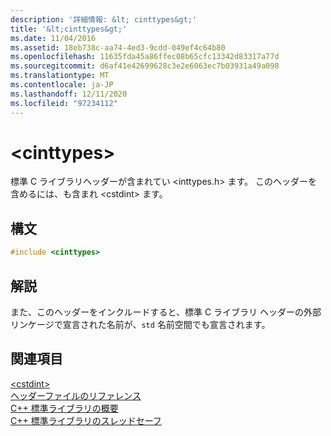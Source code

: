 ```yaml
---
description: '詳細情報: &lt; cinttypes&gt;'
title: '&lt;cinttypes&gt;'
ms.date: 11/04/2016
ms.assetid: 18eb738c-aa74-4ed3-9cdd-049ef4c64b80
ms.openlocfilehash: 11635fda45a86ffec08b65cfc13342d83317a77d
ms.sourcegitcommit: d6af41e42699628c3e2e6063ec7b03931a49a098
ms.translationtype: MT
ms.contentlocale: ja-JP
ms.lasthandoff: 12/11/2020
ms.locfileid: "97234112"
---
```

# <a name="ltcinttypesgt"></a>&lt;cinttypes&gt;

標準 C ライブラリヘッダーが含まれてい \<inttypes.h> ます。 このヘッダーを含めるには、も含まれ \<cstdint> ます。

## <a name="syntax"></a>構文

```cpp
#include <cinttypes>
```

## <a name="remarks"></a>解説

また、このヘッダーをインクルードすると、標準 C ライブラリ ヘッダーの外部リンケージで宣言された名前が、`std` 名前空間でも宣言されます。

## <a name="see-also"></a>関連項目

[\<cstdint>](../standard-library/cstdint.md)\
[ヘッダーファイルのリファレンス](../standard-library/cpp-standard-library-header-files.md)\
[C++ 標準ライブラリの概要](../standard-library/cpp-standard-library-overview.md)\
[C++ 標準ライブラリのスレッドセーフ](../standard-library/thread-safety-in-the-cpp-standard-library.md)
